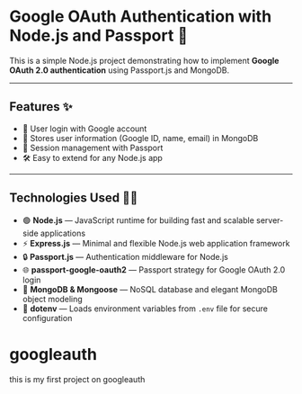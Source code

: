 # Google OAuth Authentication with Node.js and Passport 🚀

This is a simple Node.js project demonstrating how to implement **Google OAuth 2.0 authentication** using Passport.js and MongoDB.

---

## Features ✨

- 🔐 User login with Google account  
- 💾 Stores user information (Google ID, name, email) in MongoDB  
- 🔄 Session management with Passport  
- 🛠️ Easy to extend for any Node.js app  

---

## Technologies Used 🚀✨

- 🟢 **Node.js** — JavaScript runtime for building fast and scalable server-side applications  
- ⚡ **Express.js** — Minimal and flexible Node.js web application framework  
- 🔒 **Passport.js** — Authentication middleware for Node.js  
- 🌐 **passport-google-oauth2** — Passport strategy for Google OAuth 2.0 login  
- 🍃 **MongoDB & Mongoose** — NoSQL database and elegant MongoDB object modeling  
- 🔑 **dotenv** — Loads environment variables from `.env` file for secure configuration  

# googleauth
this is my first project on googleauth
